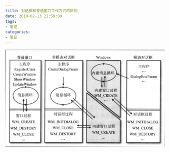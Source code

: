 ```yaml
---
title: 对话框和普通窗口工作方式的区别
date: 2018-02-13 21:59:00
tags:
- 笔记
categories:
- 笔记
---
```


![enter description here](https://raw.githubusercontent.com/akkuman/pic/master/pic/2021/8/8a56d90d62fb6a1ea149f5e4029829fa..png)